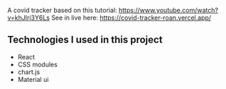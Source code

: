 A covid tracker based on this tutorial: https://www.youtube.com/watch?v=khJlrj3Y6Ls
See in live here: https://covid-tracker-roan.vercel.app/

## Technologies I used in this project
* React
* CSS modules
* chart.js
* Material ui
